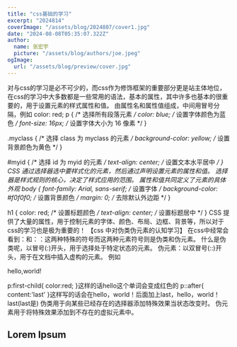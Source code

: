 ```yaml
---
title: "css基础的学习"
excerpt: "2024814"
coverImage: "/assets/blog/2024807/cover1.jpg"
date: "2024-08-08T05:35:07.322Z"
author:
  name: 张宏宇
  picture: "/assets/blog/authors/joe.jpeg"
ogImage:
  url: "/assets/blog/preview/cover.jpg"
---
```

对与css的学习是必不可少的，而css作为修饰框架的重要部分更是站主体地位，在css的学习中大多数都是一些常用的语法，基本的属性，其中许多也基本的很重要的，用于设置元素的样式属性和值。
由属性名和属性值组成，中间用冒号分隔，例如 color: red;
p {  /* 选择所有段落元素 */
  color: blue;  /* 设置字体颜色为蓝色 */
  font-size: 16px;  /* 设置字体大小为 16 像素 */
}

.myclass {  /* 选择 class 为 myclass 的元素 */
  background-color: yellow;  /* 设置背景颜色为黄色 */
}

#myid {  /* 选择 id 为 myid 的元素 */
  text-align: center;  /* 设置文本水平居中 */
}
CSS 通过选择器选中要样式化的元素，然后通过声明设置元素的属性和值。
选择器是样式规则的核心，决定了样式应用的范围。
属性和值共同定义了元素的具体外观
body {
  font-family: Arial, sans-serif;  /* 设置字体 */
  background-color: #f0f0f0;  /* 设置背景颜色 */
  margin: 0;  /* 去除默认外边距 */
}

h1 {
  color: red;  /* 设置标题颜色 */
  text-align: center;  /* 设置标题居中 */
}
CSS 提供了大量的属性，用于控制元素的字体、颜色、布局、边框、背景等，所以对于css的学习也是极为重要的！
【css 中对伪类伪元素的认知学习】
在css中经常会看到：和：：这两种特殊的符号而这两种元素符号则是伪类和伪元素。
什么是伪类呢，以冒号(:)开头，用于选择处于特定状态的元素。
伪元素：以双冒号(::)开头，用于在文档中插入虚构的元素。
例如<p>hello,world!<p>
p:first-child{
  color:red;
}这样的话hello这个单词会变成红色的
p::after{
  content:'last'
}这样写的话会在hello，world！后面加上last，hello，world！last(last是)
伪类用于向某些已经存在的选择器添加特殊效果当状态改变时。
伪元素用于将特殊效果添加到不存在的虚拟元素中。
## Lorem Ipsum

